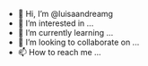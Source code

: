 - 👋 Hi, I’m @luisaandreamg
- 👀 I’m interested in ...
- 🌱 I’m currently learning ...
- 💞️ I’m looking to collaborate on ...
- 📫 How to reach me ...

<!---
luisaandreamg/luisaandreamg is a ✨ special ✨ repository because its `README.md` (this file) appears on your GitHub profile.
You can click the Preview link to take a look at your changes.
--->
